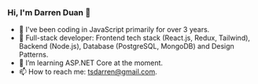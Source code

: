 ### Hi, I'm Darren Duan 👋

- 🔭 I've been coding in JavaScript primarily for over 3 years.
- 🌱 Full-stack developer: Frontend tech stack (React.js, Redux, Tailwind), Backend (Node.js), Database (PostgreSQL, MongoDB) and Design Patterns.
- 🤔 I’m learning ASP.NET Core at the moment.
- 📫 How to reach me: tsdarren@gmail.com.

